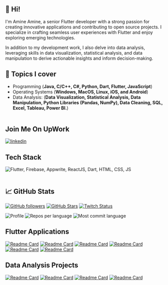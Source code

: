 ## 👋 Hi!

I'm Amine Amine, a senior Flutter developer with a strong passion for creating innovative applications and contributing to open source projects. I specialize in crafting seamless user experiences with Flutter and enjoy exploring emerging technologies. 

In addition to my development work, I also delve into data analysis, leveraging skills in data visualization, statistical analysis, and data manipulation to derive actionable insights and inform decision-making.

## 💬 Topics I cover
* Programming (**Java, C/C++, C#, Python, Dart, Flutter, JavaScript**)
* Operating Systems (**Windows, MacOS, Linux, iOS, and Android**)
* Data Analysis: (**Data Visualization, Statistical Analysis, Data Manipulation, Python Libraries (Pandas, NumPy), Data Cleaning, SQL, Excel, Tableau, Power BI.**)
<br><br>

## Join Me On UpWork

[![linkedin](https://img.shields.io/badge/upwork-0077?style=for-the-badge&logo=upwork&logoColor=white)](https://www.upwork.com/freelancers/~01ee2f160b00f9870b)


## Tech Stack

<img src="https://skillicons.dev/icons?i=js,html,css,php,dart,flutter,firebase,flutter,java,react" title="Flutter, Firebase, Appwrite, NestJs, ReactJS, Laravel, Dart, HTML, CSS, JS, Svelte" alt="Flutter, Firebase, Appwrite, ReactJS, Dart, HTML, CSS, JS" /> <br /><br />

## 📈 GitHub Stats
[![GitHub followers](https://img.shields.io/github/followers/aminamin?logo=GitHub&style=for-the-badge)](https://github.com/aminamin13)
[![GitHub Stars](https://img.shields.io/github/stars/aminamin?logo=github&style=for-the-badge)](https://github.com/aminamin13) 
[![Twitch Status](https://img.shields.io/twitch/status/aminamin?color=9147FF&logo=twitch&style=for-the-badge)]()

![Profile](https://github-profile-summary-cards.vercel.app/api/cards/profile-details?username=aminamin13&theme=codeSTACKr)
![Repos per language](https://github-profile-summary-cards.vercel.app/api/cards/repos-per-language?username=aminamin13&theme=codeSTACKr)
![Most commit language](https://github-profile-summary-cards.vercel.app/api/cards/most-commit-language?username=aminamin13&theme=codeSTACKr)

## Flutter Applications
[![Readme Card](https://github-readme-stats.vercel.app/api/pin/?username=aminamin13&repo=ecommerce-app&theme=codeSTACKr)](https://github.com/aminamin13/ecommerce-app)
[![Readme Card](https://github-readme-stats.vercel.app/api/pin/?username=aminamin13&repo=deliveryapp&theme=codeSTACKr)](https://github.com/aminamin13/deliveryapp)
[![Readme Card](https://github-readme-stats.vercel.app/api/pin/?username=aminamin13&repo=habit_tracker&theme=codeSTACKr)](https://github.com/aminamin13/habit_tracker)
[![Readme Card](https://github-readme-stats.vercel.app/api/pin/?username=aminamin13&repo=note-app-isar&theme=codeSTACKr)](https://github.com/aminamin13/note-app-isar)
[![Readme Card](https://github-readme-stats.vercel.app/api/pin/?username=aminamin13&repo=TO-DO-APP&theme=codeSTACKr)](https://github.com/aminamin13/TO-DO-APP)
[![Readme Card](https://github-readme-stats.vercel.app/api/pin/?username=aminamin13&repo=mini-NFT-marketplace&theme=codeSTACKr)](https://github.com/aminamin13/mini-NFT-marketplace)

## Data Analysis Projects
[![Readme Card](https://github-readme-stats.vercel.app/api/pin/?username=aminamin13&repo=Excel-Dashboard&theme=codeSTACKr)](https://github.com/aminamin13/Excel-Dashboard)
[![Readme Card](https://github-readme-stats.vercel.app/api/pin/?username=aminamin13&repo=tableau-Dashboard&theme=codeSTACKr)](https://github.com/aminamin13/tableau-Dashboard)
[![Readme Card](https://github-readme-stats.vercel.app/api/pin/?username=aminamin13&repo=PortfolioProject-PowerBi&theme=codeSTACKr)](https://github.com/aminamin13/PortfolioProject-PowerBi)
[![Readme Card](https://github-readme-stats.vercel.app/api/pin/?username=aminamin13&repo=Website-Data-Scraping-Using-Python&theme=codeSTACKr)](https://github.com/aminamin13/Website-Data-Scraping-Using-Python)

